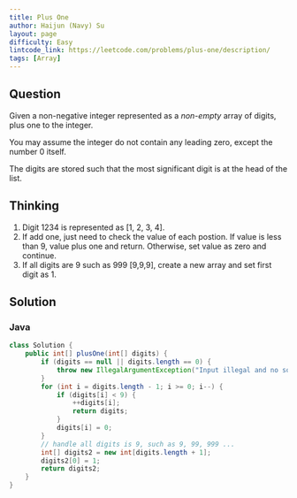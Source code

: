 ```yaml
---
title: Plus One
author: Haijun (Navy) Su
layout: page
difficulty: Easy
lintcode_link: https://leetcode.com/problems/plus-one/description/
tags: [Array]
---
```

## Question
Given a non-negative integer represented as a *non-empty* array of digits, plus one to the integer.

You may assume the integer do not contain any leading zero, except the number 0 itself.

The digits are stored such that the most significant digit is at the head of the list.

## Thinking
1. Digit 1234 is represented as [1, 2, 3, 4].
2. If add one, just need to check the value of each postion. If value is less than 9, value plus one and return. Otherwise, set value as zero and continue.
3. If all digits are 9 such as 999 [9,9,9],  create a new array and set first digit as 1.

## Solution
### Java
~~~ java
class Solution {
    public int[] plusOne(int[] digits) {
        if (digits == null || digits.length == 0) {
            throw new IllegalArgumentException("Input illegal and no solution.");
        }
        for (int i = digits.length - 1; i >= 0; i--) {
            if (digits[i] < 9) {
                ++digits[i];
                return digits;
            }
            digits[i] = 0;
        }
        // handle all digits is 9, such as 9, 99, 999 ...
        int[] digits2 = new int[digits.length + 1];
        digits2[0] = 1;
        return digits2;
    }
}
~~~
